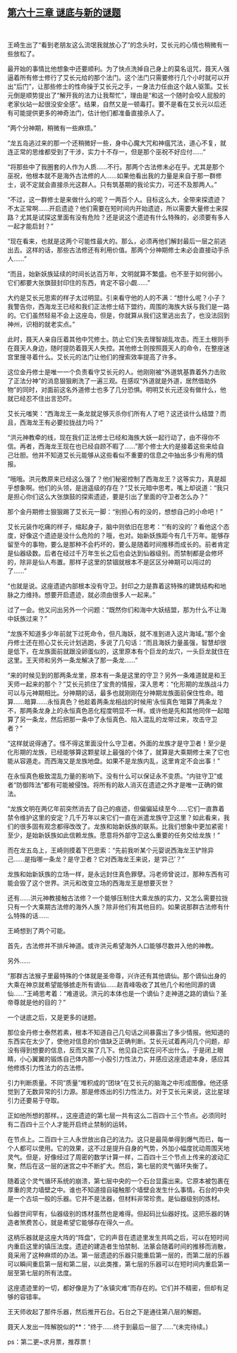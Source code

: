 ## [第六十三章 谜底与新的谜题](https://www.xxbiquge.com/11_11207/9030965.html)
﻿

  王崎生出了“看到老朋友这么流氓我就放心了”的念头时，艾长元的心情也稍微有一些放松了。

  最开始的事情比他想象中还要顺利。为了快点洗掉自己身上的莫名诅咒，聂天人强逼着所有修士修行了艾长元给的那个法门。这个法门只需要修行几个小时就可以开出“后门”，让那些修士的性命操于艾长元之手，一身法力任由这个敌人驱策。艾长元倒是顺势提出了“解开我的法力让我帮忙”，理由是“和这一个随时会咬人屁股的老家伙站一起很没安全感”。结果，自然又是一顿毒打。要不是看在艾长元以后还有可能提供更多的神奇法门，估计他们都准备直接杀人了。

  “两个分神期，稍微有一些麻烦。”

  “龙五岛逃过来的那一个还稍微好一些，身中心魔大咒和神瘟咒法，道心不复，就连正常的思维都受到了干涉，实力十不存一，但是那个巫祝不好应付……”

  “将那些中了我圈套的人作为人质……不行。那两个古法修未必在乎。尤其是那个巫祝，他根本就不是海外古法修的人……如果他看出我的力量是来自于那一群修士，说不定就会直接杀光这群人。只有筑基期的我论实力，可还不及那两人。”

  “不过，这一群修士是来做什么的呢？一两百个人。目标这么大，全带来探遗迹？不太正常啊……开启遗迹？他们需要在短时间内开始遗迹，所以需要大量修士来探路？尤其是试探这里面有没有危险？还是说这个遗迹有什么特殊的，必须要有多人一起才能启封？”

  “现在看来，也就是这两个可能性最大的。那么，必须再他们解封最后一层之前逃出去。这样的话，那些古法修还有利用价值。那两个分神期修士未必会直接动手杀人……”

  “而且，始新妖族延续的时间长达百万年，文明就算不繁盛。也不至于如何弱小。它们都要大张旗鼓封印住的东西，肯定不容小觑……”

  大约是艾长元思索的样子太过明显。引来看守他的人的不满：“想什么呢？小子？我警告你，西海龙王已经和我们正法修士结下盟约，周围的海族大妖与我们是一路的。它们虽然轻易不会上这座岛，但是，你就算从我们这里逃出去了，也没法回到神州，识相的就老实点。”

  此时，聂天人亲自压着其他中咒修士。防止它们失去理智胡乱攻击。而王土根则手在聂天人身边，随时提防着聂天人失控。其他修士则按照聂天人的命令，在整座迷宫里搜寻着什么。艾长元的法门让他们的搜索效率提高了许多。

  这位金丹修士是唯一一个负责看守艾长元的人。他刚刚被“外道筑基靠着外力击败了正法分神”的消息狠狠刷洗了一遍三观。在感叹“外道就是外道，居然借助外物”的同时，对面前这名外道修士也多了几分恐惧。明明艾长元还没有做什么，他就已经忍不住出言恐吓。

  艾长元嗤笑：“西海龙王一条龙就足够灭杀你们所有人了吧？这还谈什么结盟？而且，西海龙王有必要拉拢战力吗？”

  “洪元神教牵的线，现在我们正法修士已经和海族大妖一起行动了，由不得你不信。再者，西海龙王现在也已经自顾不暇了……”那个修士大约是接着这些来给自己壮胆。他并不知道艾长元能够从这些看似不重要的信息之中抽出多少有用的情报。

  “哦哦。洪元教原来已经这么强了？他们秘密控制了西海龙王？这等实力，真是超乎想象啊。他们的头领，是逍遥级的存在？”艾长元暗中思考。嘴上却说道：“我只是担心你们这么大张旗鼓的探索遗迹，要是引出了里面的守卫者怎么办？”

  那个金丹期修士狠狠踢了艾长元一脚：“别担心有的没的，想想自己的小命吧！”

  艾长元装作吃痛的样子，缩起身子，脑中则依旧在思考：“‘有的没的’？看他这个态度，好像这个遗迹是没什么危险的？哦，也对。始新妖族距今有几千万年。能够存留至今的事物，要么是那种不会朽坏的，要么是随着时间推移而成长的。前者肯定是仙器级数。后者在经过千万年生长之后也会达到仙器级别。而禁制都是会修坏的，除非是仙人布置。那样子这里的禁锢就根本不是区区分神期可以闯过的了……”

  “也就是说。这座遗迹内部根本没有守卫。封印之力是靠着这特殊的建筑结构和地脉之力维持。想要开启遗迹，就必须由很多人一起来。”

  过了一会。他又问出另外一个问题：“既然你们和海中大妖结盟，那为什么不让海中妖族过来？”

  “龙族不知道多少年前就下过死命令，但凡海妖，就不准到进入这片海域。”那个金丹修士还在担心艾长元计划逃跑，多说了几句话：“而且海妖力量虽强，智慧却很是低下，在龙族面前就跟没卵蛋似的，这里原本有个巨龙的龙穴，一头巨龙就住在这里。王天师和另外一条龙解决了那一条龙……”

  “来的时候见到的那两条龙里，原本有一条是这里的守卫？另外一条难道就是和王天师一起来的那个？”艾长元抓住了宝贵的情报，深入思考：“化形期的龙族战斗力可以与元神期相比。分神期的话，最多也就刚刚在分神期龙族面前保住性命。暗算……暗算……永恒真色？他趁着两条龙相战的时候用‘永恒真色’暗算了两条龙？不，那两条龙身上的永恒真色恶化程度明显不一样。或许他是先和其他同伴一起暗算了另一条龙，然后把那一条中了永恒真色、陷入混乱的龙带过来，攻击守卫者？”

  “这样就说得通了。怪不得这里面没什么守卫者。外面的龙族才是守卫者！至少是化形期的龙族，已经能够算这颗星球上最强的个体了，就算是大乘期修士来了它也能从容遁走。而西海又是龙族地盘。如果不是龙族内乱，这里肯定不会出事！”

  在永恒真色极致混乱力量的影响下。没有什么可以保证永不变质。“内驻守卫”或者“防御阵法”都有可能被侵蚀。将所有的敌人消灭在遗迹之外才是唯一正确的做法。

  “龙族文明在两亿年前突然消去了自己的痕迹，但偏偏延续至今……它们一直靠着禁令维护这里的安定？几千万年以来它们一直在派遣龙族守卫这里？如此看来，我们的很多固有观念都得改改了。龙族和始新妖族的联系。比我们想象中更加紧密！至少，是始新妖族如此信赖龙族。愿意将外部守卫这么重要的任务交给龙族！”

  而在龙五岛上，王崎则摸着下巴思索：“先前我听某个元婴说西海龙王铲除异己……是指哪一条龙？是守卫者？它对西海龙王来说，是‘异己’？”

  龙族和始新妖族的立场一样，是永远封住真色罪孽。冯老师曾说过，那种东西有可能会毁了这个世界。洪元和改变立场的西海龙王是想要灭世？

  还有……洪元神教接触古法修？一个能够压制住大乘龙族的实力，又怎么需要拉拢只有一个大乘期古法修的海外人族？除非他们有其他目的。如果说那群古法修有什么特殊的话……

  王崎想到了两个可能。

  首先，古法修并不排斥神道。或许洪元希望海外人口能够尽数并入他的神教。

  另外……

  “那群古法猴子里最特殊的个体就是圣帝尊，兴许还有其他谪仙。那个谪仙出身的大乘在神京就希望能够掳走所有谪仙……赵青峰吸收了其他几个和他同源的谪仙……”王崎思考着：“难道说。洪元的本体也是一个谪仙？走神道之路的谪仙？圣帝尊就是他的目的？”

  一个谜底之后，又是更多的谜题。

  那位金丹修士泰然若素，根本不知道自己几句话之间暴露出了多少情报。他知道的东西实在太少了，使他对信息的价值缺乏正确判断。艾长元试着再问几个问题，却没有得到想要的信息，反而又挨了几下。他见自己实在问不出什么，于是闭上眼睛，小心翼翼的锻炼自己体内那一小股引力性法力，并感应这座遗迹本身，感应其他修炼引力性法力的古法修。

  引力判断质量。不同“质量”堆积成的“团块”在艾长元的脑海之中形成图像。他还感觉到了无数异常的引力源。那是修炼出的引力性法力。对于艾长元来说，这比星球引力还要易于夺取。

  正如他所想的那样。，这座遗迹的第七层一共有这么二百四十三个节点。必须同时有二百四十三个人才能开启终止禁制的运转。

  在节点上。二百四十三人永世放出自己的法力。这只是最简单得到爆气而已，每一个人都可以使用。它的效果，这不过是提升自身的气势，外加小幅度扰动周围天地灵气。但是，好像经过了周密的数学计算一样，二百四十三个节点上传来的波动汇聚，然后在这一层的迷宫之中不断扩大。然后，第七层的灵气循环失衡了。

  随着这个灵气循环系统的崩溃，第七层中央的一个石台显露出来。它原本被包裹在厚重的灵力墙壁之中。谁也不知道擅自碰触那个墙壁会发生什么事情。石台的中央是一个古埙一般的乐器。它并不是法器，但材料非常珍贵。是仙器级别的炼材。

  仙器世间罕有，仙器级别的炼材虽然也是难得。但起码比仙器好找。这把乐器的铸造者煞费苦心，就是希望它能够存在得久一点。

  这柄乐器就是这座大阵的“阵盘”，它的声音在遗迹里发生共鸣之后，可以在短时间内重启这里的镇压法度。遗迹的建造者生怕禁制、法篆会随着时间的推移而消散，竟采用了这种麻烦的办法。第一层遗迹的乐器只能重启第一层的，而第二层的乐器可以瞬间重启第一层和第二层，以此类推，第七层的乐器可以在短时间内重启第一层至第七层的所有法度。

  这座遗迹里的一切，都好像是为了“永镇灾难”而存在的。它们并不精密，但却有足够的容错率。

  王天师收起了那件乐器，然后推开石台。石台之下是通往第八层的解题。

  聂天人发出一阵解脱似的**：“终于……终于到最后一层了……”(未完待续。)

  ps：第二更~求月票，推荐票！
